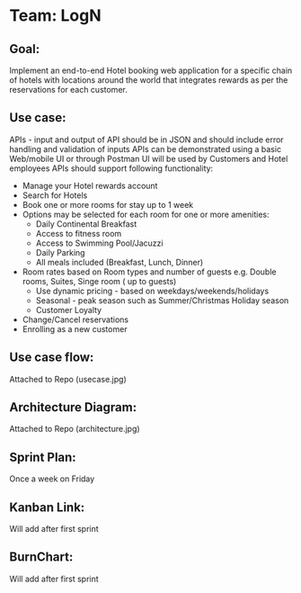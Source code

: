 # Team: LogN

## Goal:
Implement an end-to-end Hotel booking web application for a specific chain of hotels with locations around the world that integrates rewards as per the reservations for each customer.

## Use case:


APIs - input and output of API should be in JSON and should include error handling and validation of inputs
APIs can be demonstrated using a basic Web/mobile UI or through Postman
UI will be used by Customers and Hotel employees
APIs should support following functionality:
- Manage your Hotel rewards account
- Search for Hotels
- Book one or more rooms for stay up to 1 week
- Options may be selected for each room for one or more amenities:
  - Daily Continental Breakfast
  - Access to fitness room
  - Access to Swimming Pool/Jacuzzi
  - Daily Parking
  - All meals included (Breakfast, Lunch, Dinner)
- Room rates based on Room types and number of guests e.g. Double rooms, Suites, Singe room ( up to guests)
  - Use dynamic pricing - based on weekdays/weekends/holidays
  - Seasonal - peak season such as Summer/Christmas Holiday season
  - Customer Loyalty
- Change/Cancel reservations
- Enrolling as a new customer

## Use case flow:
Attached to Repo (usecase.jpg)

## Architecture Diagram:
Attached to Repo (architecture.jpg)

## Sprint Plan:
Once a week on Friday 

## Kanban Link:
Will add after first sprint

## BurnChart:
Will add after first sprint

